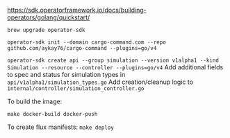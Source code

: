 https://sdk.operatorframework.io/docs/building-operators/golang/quickstart/

`brew upgrade operator-sdk`

`operator-sdk init --domain cargo-command.com --repo github.com/aykay76/cargo-command --plugins=go/v4`

`operator-sdk create api --group simulation --version v1alpha1 --kind Simulation --resource --controller --plugins=go/v4`
Add additional fields to spec and status for simulation types in `api/v1alpha1/simulation_types.go`
Add creation/cleanup logic to `internal/controller/simulation_controller.go`

To build the image:

`make docker-build docker-push`

To create flux manifests:
`make deploy`
